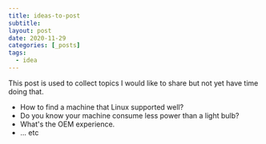 ```yaml
---
title: ideas-to-post
subtitle:
layout: post
date: 2020-11-29
categories: [_posts]
tags:
  - idea
---
```


This post is used to collect topics I would like to share but not yet have time doing that.

 - How to find a machine that Linux supported well?
 - Do you know your machine consume less power than a light bulb?
 - What's the OEM experience.
 - ... etc
